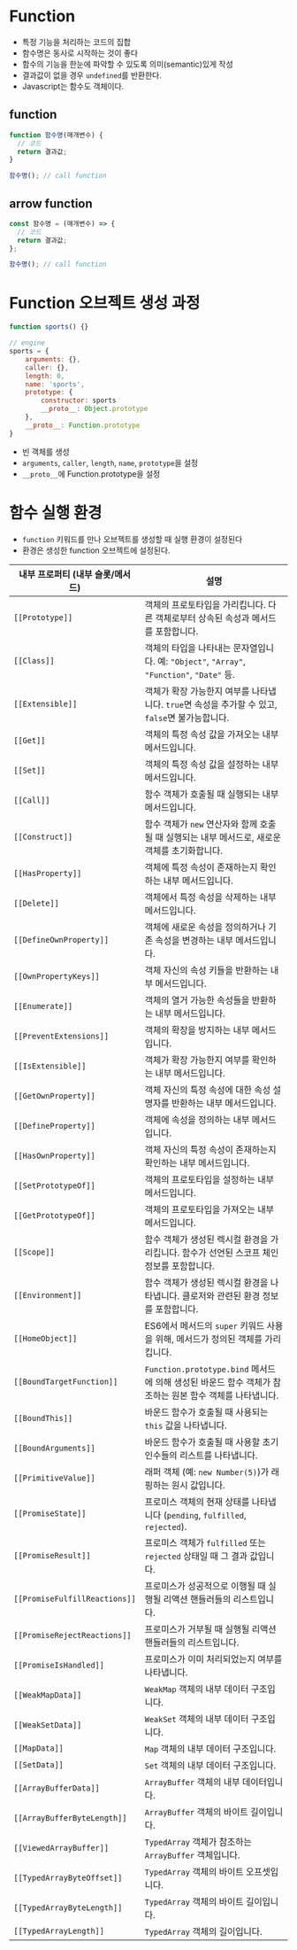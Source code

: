 # Function

- 특정 기능을 처리하는 코드의 집합
- 함수명은 동사로 시작하는 것이 좋다
- 함수의 기능을 한눈에 파악할 수 있도록 의미(semantic)있게 작성
- 결과값이 없을 경우 `undefined`를 반환한다.
- Javascript는 함수도 객체이다.

## function

```js
function 함수명(매개변수) {
  // 코드
  return 결과값;
}

함수명(); // call function
```

## arrow function

```js
const 함수명 = (매개변수) => {
  // 코드
  return 결과값;
};

함수명(); // call function
```

# Function 오브젝트 생성 과정

```js
function sports() {}
```

```js
// engine
sports = {
	arguments: {},
	caller: {},
	length: 0,
	name: 'sports',
	prototype: {
		constructor: sports
		__proto__: Object.prototype
	},
	__proto__: Function.prototype
}
```

- 빈 객체를 생성
- `arguments`, `caller`, `length`, `name`, `prototype`을 설정
- `__proto__`에 Function.prototype을 설정

# 함수 실행 환경

- `function` 키워드를 만나 오브젝트를 생성할 때 실행 환경이 설정된다
- 환경은 생성한 function 오브젝트에 설정된다.

| 내부 프로퍼티 (내부 슬롯/메서드) | 설명                                                                                                    |
| -------------------------------- | ------------------------------------------------------------------------------------------------------- |
| `[[Prototype]]`                  | 객체의 프로토타입을 가리킵니다. 다른 객체로부터 상속된 속성과 메서드를 포함합니다.                      |
| `[[Class]]`                      | 객체의 타입을 나타내는 문자열입니다. 예: `"Object"`, `"Array"`, `"Function"`, `"Date"` 등.              |
| `[[Extensible]]`                 | 객체가 확장 가능한지 여부를 나타냅니다. `true`면 속성을 추가할 수 있고, `false`면 불가능합니다.         |
| `[[Get]]`                        | 객체의 특정 속성 값을 가져오는 내부 메서드입니다.                                                       |
| `[[Set]]`                        | 객체의 특정 속성 값을 설정하는 내부 메서드입니다.                                                       |
| `[[Call]]`                       | 함수 객체가 호출될 때 실행되는 내부 메서드입니다.                                                       |
| `[[Construct]]`                  | 함수 객체가 `new` 연산자와 함께 호출될 때 실행되는 내부 메서드로, 새로운 객체를 초기화합니다.           |
| `[[HasProperty]]`                | 객체에 특정 속성이 존재하는지 확인하는 내부 메서드입니다.                                               |
| `[[Delete]]`                     | 객체에서 특정 속성을 삭제하는 내부 메서드입니다.                                                        |
| `[[DefineOwnProperty]]`          | 객체에 새로운 속성을 정의하거나 기존 속성을 변경하는 내부 메서드입니다.                                 |
| `[[OwnPropertyKeys]]`            | 객체 자신의 속성 키들을 반환하는 내부 메서드입니다.                                                     |
| `[[Enumerate]]`                  | 객체의 열거 가능한 속성들을 반환하는 내부 메서드입니다.                                                 |
| `[[PreventExtensions]]`          | 객체의 확장을 방지하는 내부 메서드입니다.                                                               |
| `[[IsExtensible]]`               | 객체가 확장 가능한지 여부를 확인하는 내부 메서드입니다.                                                 |
| `[[GetOwnProperty]]`             | 객체 자신의 특정 속성에 대한 속성 설명자를 반환하는 내부 메서드입니다.                                  |
| `[[DefineProperty]]`             | 객체에 속성을 정의하는 내부 메서드입니다.                                                               |
| `[[HasOwnProperty]]`             | 객체 자신의 특정 속성이 존재하는지 확인하는 내부 메서드입니다.                                          |
| `[[SetPrototypeOf]]`             | 객체의 프로토타입을 설정하는 내부 메서드입니다.                                                         |
| `[[GetPrototypeOf]]`             | 객체의 프로토타입을 가져오는 내부 메서드입니다.                                                         |
| `[[Scope]]`                      | 함수 객체가 생성된 렉시컬 환경을 가리킵니다. 함수가 선언된 스코프 체인 정보를 포함합니다.               |
| `[[Environment]]`                | 함수 객체가 생성된 렉시컬 환경을 나타냅니다. 클로저와 관련된 환경 정보를 포함합니다.                    |
| `[[HomeObject]]`                 | ES6에서 메서드의 `super` 키워드 사용을 위해, 메서드가 정의된 객체를 가리킵니다.                         |
| `[[BoundTargetFunction]]`        | `Function.prototype.bind` 메서드에 의해 생성된 바운드 함수 객체가 참조하는 원본 함수 객체를 나타냅니다. |
| `[[BoundThis]]`                  | 바운드 함수가 호출될 때 사용되는 `this` 값을 나타냅니다.                                                |
| `[[BoundArguments]]`             | 바운드 함수가 호출될 때 사용할 초기 인수들의 리스트를 나타냅니다.                                       |
| `[[PrimitiveValue]]`             | 래퍼 객체 (예: `new Number(5)`)가 래핑하는 원시 값입니다.                                               |
| `[[PromiseState]]`               | 프로미스 객체의 현재 상태를 나타냅니다 (`pending`, `fulfilled`, `rejected`).                            |
| `[[PromiseResult]]`              | 프로미스 객체가 `fulfilled` 또는 `rejected` 상태일 때 그 결과 값입니다.                                 |
| `[[PromiseFulfillReactions]]`    | 프로미스가 성공적으로 이행될 때 실행될 리액션 핸들러들의 리스트입니다.                                  |
| `[[PromiseRejectReactions]]`     | 프로미스가 거부될 때 실행될 리액션 핸들러들의 리스트입니다.                                             |
| `[[PromiseIsHandled]]`           | 프로미스가 이미 처리되었는지 여부를 나타냅니다.                                                         |
| `[[WeakMapData]]`                | `WeakMap` 객체의 내부 데이터 구조입니다.                                                                |
| `[[WeakSetData]]`                | `WeakSet` 객체의 내부 데이터 구조입니다.                                                                |
| `[[MapData]]`                    | `Map` 객체의 내부 데이터 구조입니다.                                                                    |
| `[[SetData]]`                    | `Set` 객체의 내부 데이터 구조입니다.                                                                    |
| `[[ArrayBufferData]]`            | `ArrayBuffer` 객체의 내부 데이터입니다.                                                                 |
| `[[ArrayBufferByteLength]]`      | `ArrayBuffer` 객체의 바이트 길이입니다.                                                                 |
| `[[ViewedArrayBuffer]]`          | `TypedArray` 객체가 참조하는 `ArrayBuffer` 객체입니다.                                                  |
| `[[TypedArrayByteOffset]]`       | `TypedArray` 객체의 바이트 오프셋입니다.                                                                |
| `[[TypedArrayByteLength]]`       | `TypedArray` 객체의 바이트 길이입니다.                                                                  |
| `[[TypedArrayLength]]`           | `TypedArray` 객체의 길이입니다.                                                                         |
